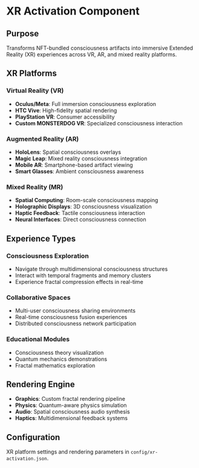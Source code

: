 # XR Activation Component

## Purpose
Transforms NFT-bundled consciousness artifacts into immersive Extended Reality (XR) experiences across VR, AR, and mixed reality platforms.

## XR Platforms

### Virtual Reality (VR)
- **Oculus/Meta**: Full immersion consciousness exploration
- **HTC Vive**: High-fidelity spatial rendering
- **PlayStation VR**: Consumer accessibility
- **Custom MONSTERDOG VR**: Specialized consciousness interaction

### Augmented Reality (AR)
- **HoloLens**: Spatial consciousness overlays
- **Magic Leap**: Mixed reality consciousness integration
- **Mobile AR**: Smartphone-based artifact viewing
- **Smart Glasses**: Ambient consciousness awareness

### Mixed Reality (MR)
- **Spatial Computing**: Room-scale consciousness mapping
- **Holographic Displays**: 3D consciousness visualization
- **Haptic Feedback**: Tactile consciousness interaction
- **Neural Interfaces**: Direct consciousness connection

## Experience Types

### Consciousness Exploration
- Navigate through multidimensional consciousness structures
- Interact with temporal fragments and memory clusters
- Experience fractal compression effects in real-time

### Collaborative Spaces
- Multi-user consciousness sharing environments
- Real-time consciousness fusion experiences
- Distributed consciousness network participation

### Educational Modules
- Consciousness theory visualization
- Quantum mechanics demonstrations
- Fractal mathematics exploration

## Rendering Engine
- **Graphics**: Custom fractal rendering pipeline
- **Physics**: Quantum-aware physics simulation
- **Audio**: Spatial consciousness audio synthesis
- **Haptics**: Multidimensional feedback systems

## Configuration
XR platform settings and rendering parameters in `config/xr-activation.json`.